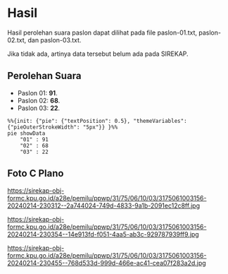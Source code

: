 # Hasil

Hasil perolehan suara paslon dapat dilihat pada file paslon-01.txt, paslon-02.txt, dan paslon-03.txt.

Jika tidak ada, artinya data tersebut belum ada pada SIREKAP.

## Perolehan Suara

 * Paslon 01: **91**.
 * Paslon 02: **68**.
 * Paslon 03: **22**.

```mermaid
%%{init: {"pie": {"textPosition": 0.5}, "themeVariables": {"pieOuterStrokeWidth": "5px"}} }%%
pie showData
    "01" : 91
    "02" : 68
    "03" : 22
```
## Foto C Plano

https://sirekap-obj-formc.kpu.go.id/a28e/pemilu/ppwp/31/75/06/10/03/3175061003156-20240214-230312--2a744024-749d-4833-9a1b-2091ec12c8ff.jpg

https://sirekap-obj-formc.kpu.go.id/a28e/pemilu/ppwp/31/75/06/10/03/3175061003156-20240214-230354--14e913fd-f051-4aa5-ab3c-929787939ff9.jpg

https://sirekap-obj-formc.kpu.go.id/a28e/pemilu/ppwp/31/75/06/10/03/3175061003156-20240214-230455--768d533d-999d-466e-ac41-cea07f283a2d.jpg
